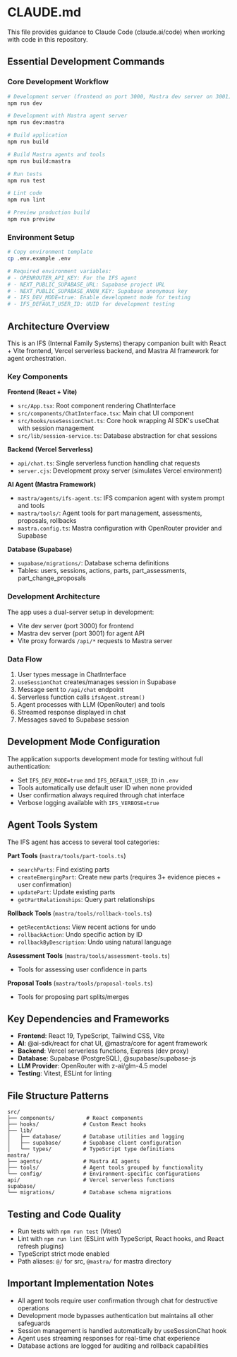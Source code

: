 # CLAUDE.md

This file provides guidance to Claude Code (claude.ai/code) when working with code in this repository.

## Essential Development Commands

### Core Development Workflow
```bash
# Development server (frontend on port 3000, Mastra dev server on 3001)
npm run dev

# Development with Mastra agent server
npm run dev:mastra

# Build application
npm run build

# Build Mastra agents and tools
npm run build:mastra

# Run tests
npm run test

# Lint code
npm run lint

# Preview production build
npm run preview
```

### Environment Setup
```bash
# Copy environment template
cp .env.example .env

# Required environment variables:
# - OPENROUTER_API_KEY: For the IFS agent
# - NEXT_PUBLIC_SUPABASE_URL: Supabase project URL
# - NEXT_PUBLIC_SUPABASE_ANON_KEY: Supabase anonymous key
# - IFS_DEV_MODE=true: Enable development mode for testing
# - IFS_DEFAULT_USER_ID: UUID for development testing
```

## Architecture Overview

This is an IFS (Internal Family Systems) therapy companion built with React + Vite frontend, Vercel serverless backend, and Mastra AI framework for agent orchestration.

### Key Components

**Frontend (React + Vite)**
- `src/App.tsx`: Root component rendering ChatInterface
- `src/components/ChatInterface.tsx`: Main chat UI component
- `src/hooks/useSessionChat.ts`: Core hook wrapping AI SDK's useChat with session management
- `src/lib/session-service.ts`: Database abstraction for chat sessions

**Backend (Vercel Serverless)**
- `api/chat.ts`: Single serverless function handling chat requests
- `server.cjs`: Development proxy server (simulates Vercel environment)

**AI Agent (Mastra Framework)**
- `mastra/agents/ifs-agent.ts`: IFS companion agent with system prompt and tools
- `mastra/tools/`: Agent tools for part management, assessments, proposals, rollbacks
- `mastra.config.ts`: Mastra configuration with OpenRouter provider and Supabase

**Database (Supabase)**
- `supabase/migrations/`: Database schema definitions
- Tables: users, sessions, actions, parts, part_assessments, part_change_proposals

### Development Architecture

The app uses a dual-server setup in development:
- Vite dev server (port 3000) for frontend
- Mastra dev server (port 3001) for agent API
- Vite proxy forwards `/api/*` requests to Mastra server

### Data Flow

1. User types message in ChatInterface
2. `useSessionChat` creates/manages session in Supabase
3. Message sent to `/api/chat` endpoint
4. Serverless function calls `ifsAgent.stream()`
5. Agent processes with LLM (OpenRouter) and tools
6. Streamed response displayed in chat
7. Messages saved to Supabase session

## Development Mode Configuration

The application supports development mode for testing without full authentication:

- Set `IFS_DEV_MODE=true` and `IFS_DEFAULT_USER_ID` in `.env`
- Tools automatically use default user ID when none provided
- User confirmation always required through chat interface
- Verbose logging available with `IFS_VERBOSE=true`

## Agent Tools System

The IFS agent has access to several tool categories:

**Part Tools** (`mastra/tools/part-tools.ts`)
- `searchParts`: Find existing parts
- `createEmergingPart`: Create new parts (requires 3+ evidence pieces + user confirmation)
- `updatePart`: Update existing parts
- `getPartRelationships`: Query part relationships

**Rollback Tools** (`mastra/tools/rollback-tools.ts`)
- `getRecentActions`: View recent actions for undo
- `rollbackAction`: Undo specific action by ID
- `rollbackByDescription`: Undo using natural language

**Assessment Tools** (`mastra/tools/assessment-tools.ts`)
- Tools for assessing user confidence in parts

**Proposal Tools** (`mastra/tools/proposal-tools.ts`)
- Tools for proposing part splits/merges

## Key Dependencies and Frameworks

- **Frontend**: React 19, TypeScript, Tailwind CSS, Vite
- **AI**: @ai-sdk/react for chat UI, @mastra/core for agent framework
- **Backend**: Vercel serverless functions, Express (dev proxy)
- **Database**: Supabase (PostgreSQL), @supabase/supabase-js
- **LLM Provider**: OpenRouter with z-ai/glm-4.5 model
- **Testing**: Vitest, ESLint for linting

## File Structure Patterns

```
src/
├── components/          # React components
├── hooks/              # Custom React hooks
├── lib/
│   ├── database/       # Database utilities and logging
│   ├── supabase/       # Supabase client configuration
│   └── types/          # TypeScript type definitions
mastra/
├── agents/             # Mastra AI agents
├── tools/              # Agent tools grouped by functionality
└── config/             # Environment-specific configurations
api/                    # Vercel serverless functions
supabase/
└── migrations/         # Database schema migrations
```

## Testing and Code Quality

- Run tests with `npm run test` (Vitest)
- Lint with `npm run lint` (ESLint with TypeScript, React hooks, and React refresh plugins)
- TypeScript strict mode enabled
- Path aliases: `@/` for src, `@mastra/` for mastra directory

## Important Implementation Notes

- All agent tools require user confirmation through chat for destructive operations
- Development mode bypasses authentication but maintains all other safeguards
- Session management is handled automatically by useSessionChat hook
- Agent uses streaming responses for real-time chat experience
- Database actions are logged for auditing and rollback capabilities